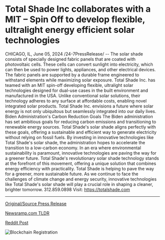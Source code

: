 # Total Shade Inc collaborates with a MIT – Spin Off to develop flexible, ultralight energy efficient solar technologies

CHICAGO, IL, June 05, 2024 /24-7PressRelease/ -- The solar shade consists of specially designed fabric panels that are coated with photovoltaic cells. These cells can convert sunlight into electricity, which can then be used to power lights, appliances, and other electrical devices. The fabric panels are supported by a durable frame engineered to withstand elements while maximizing solar exposure.  Total Shade Inc. has teamed with an MIT spin-off developing flexible, ultralight solar technologies designed for dual-use cases in the built environment and manufactured in the USA. Unlike conventional solar solutions, their technology adheres to any surface at affordable costs, enabling novel integrated solar products. Total Shade Inc. envisions a future where solar energy is not only ubiquitous but seamlessly integrated into our daily lives.  Biden Administration's Carbon Reduction Goals  The Biden administration has set ambitious goals for reducing carbon emissions and transitioning to renewable energy sources. Total Shade's solar shade aligns perfectly with these goals, offering a sustainable and efficient way to generate electricity without relying on fossil fuels. By investing in innovative technologies like Total Shade's solar shade, the administration hopes to accelerate the transition to a low-carbon economy.  In an era where environmental sustainability is paramount, innovative technologies are paving the way for a greener future. Total Shade's revolutionary solar shade technology stands at the forefront of this movement, offering a unique solution that combines energy efficiency with practicality.  Total Shade is helping to pave the way for a greener, more sustainable future. As we continue to face the challenges of climate change and energy security, innovative technologies like Total Shade's solar shade will play a crucial role in shaping a cleaner, brighter tomorrow. 312.859.0898  Visit: https://totalshade.com 

---

[Original/Source Press Release](https://www.24-7pressrelease.com/press-release/511422/total-shade-inc-collaborates-with-a-mit-spin-off-to-develop-flexible-ultralight-energy-efficient-solar-technologies)
                    

[Newsramp.com TLDR](None) 



[Reddit Post](https://www.reddit.com/r/Energy_Climate_News/comments/1d8jw37/total_shade_inc_partners_with_mit_spinoff_to/) 



![Blockchain Registration](https://cdn.newsramp.app/24-7PressRelease/qrcode/246/5/echotYJO.webp)